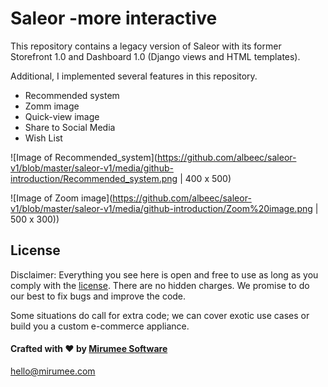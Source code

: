# Saleor -more interactive 

This repository contains a legacy version of Saleor with its former Storefront 1.0 and Dashboard 1.0 (Django views and HTML templates).

Additional, I implemented several features in this repository.
  - Recommended system
  - Zomm image
  - Quick-view image
  - Share to Social Media
  - Wish List
  
![Image of Recommended_system](https://github.com/albeec/saleor-v1/blob/master/saleor-v1/media/github-introduction/Recommended_system.png | 400 x 500)

![Image of Zoom image](https://github.com/albeec/saleor-v1/blob/master/saleor-v1/media/github-introduction/Zoom%20image.png | 500 x 300))

## License

Disclaimer: Everything you see here is open and free to use as long as you comply with the [license](https://github.com/mirumee/saleor/blob/master/LICENSE). There are no hidden charges. We promise to do our best to fix bugs and improve the code.

Some situations do call for extra code; we can cover exotic use cases or build you a custom e-commerce appliance.

#### Crafted with ❤️ by [Mirumee Software](http://mirumee.com)

hello@mirumee.com
